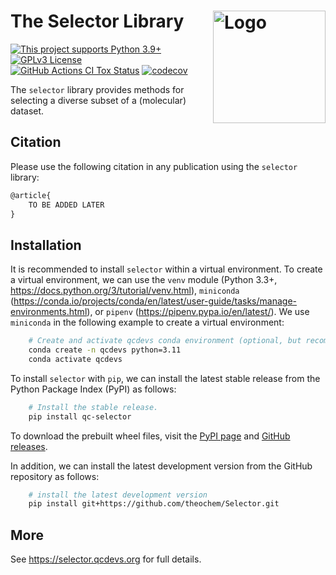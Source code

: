 <!-- # The Selector Library -->
<h1>
  The Selector Library
  <img src="book/content/selector_logo.png" alt="Logo" align="right" width="180">
</h1>

[![This project supports Python 3.9+](https://img.shields.io/badge/Python-3.9+-blue.svg)](https://python.org/downloads)
[![GPLv3 License](https://img.shields.io/badge/License-GPL%20v3-yellow.svg)](https://opensource.org/licenses/)
[![GitHub Actions CI Tox Status](https://github.com/theochem/Selector/actions/workflows/ci_tox.yml/badge.svg?branch=main)](https://github.com/theochem/Selector/actions/workflows/ci_tox.yml)
[![codecov](https://codecov.io/gh/theochem/Selector/graph/badge.svg?token=0UJixrJfNJ)](https://codecov.io/gh/theochem/Selector)

The `selector` library provides methods for selecting a diverse subset of a (molecular) dataset.

## Citation

Please use the following citation in any publication using the `selector` library:

```md
@article{
    TO BE ADDED LATER
}
```

## Installation

It is recommended to install `selector` within a virtual environment. To create a virtual
environment, we can use the `venv` module (Python 3.3+,
https://docs.python.org/3/tutorial/venv.html), `miniconda` (https://conda.io/projects/conda/en/latest/user-guide/tasks/manage-environments.html), or
`pipenv` (https://pipenv.pypa.io/en/latest/). We use `miniconda` in the following example to create a virtual environment:

```bash
    # Create and activate qcdevs conda environment (optional, but recommended)
    conda create -n qcdevs python=3.11
    conda activate qcdevs

```

To install `selector` with `pip`, we can install the latest stable release from the Python Package Index (PyPI) as follows:

```bash
    # Install the stable release.
    pip install qc-selector
```

To download the prebuilt wheel files, visit the [PyPI page](https://pypi.org/project/qc-selector/)
and [GitHub releases](https://github.com/theochem/Selector/tags).

In addition, we can install the latest development version from the GitHub repository as follows:

```bash
    # install the latest development version
    pip install git+https://github.com/theochem/Selector.git

```

## More

See https://selector.qcdevs.org for full details.
